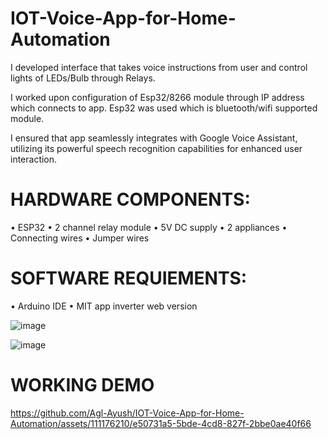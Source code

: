 # IOT-Voice-App-for-Home-Automation

I developed interface that takes voice instructions from user and
control lights of LEDs/Bulb through Relays.


I worked upon configuration of Esp32/8266 module through IP address which connects to app. Esp32 was used which is bluetooth/wifi supported module.


I ensured that app seamlessly integrates with Google Voice Assistant, utilizing its powerful speech recognition capabilities for enhanced user
interaction. 

# HARDWARE COMPONENTS:
• ESP32
• 2 channel relay module
• 5V DC supply
• 2 appliances
• Connecting wires
• Jumper wires

# SOFTWARE REQUIEMENTS:
• Arduino IDE
• MIT app inverter web version


![image](https://github.com/Agl-Ayush/IOT-Voice-App-for-Home-Automation/assets/111176210/219d6cbf-8642-44b0-ae8e-21997204724d)

![image](https://github.com/Agl-Ayush/IOT-Voice-App-for-Home-Automation/assets/111176210/a209ede4-4ec7-4888-855e-3f2a38e96259)

# WORKING DEMO

https://github.com/Agl-Ayush/IOT-Voice-App-for-Home-Automation/assets/111176210/e50731a5-5bde-4cd8-827f-2bbe0ae40f66




